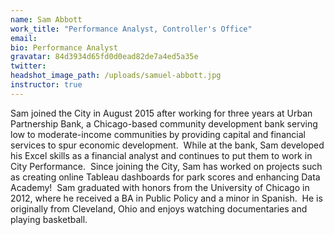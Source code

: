 ```yaml
---
name: Sam Abbott
work_title: "Performance Analyst, Controller's Office"
email:
bio: Performance Analyst
gravatar: 84d3934d65fd0d0ead82de7a4ed5a35e
twitter:
headshot_image_path: /uploads/samuel-abbott.jpg
instructor: true
---
```



Sam joined the City in August 2015 after working for three years at Urban Partnership Bank, a Chicago-based community development bank serving low to moderate-income communities by providing capital and financial services to spur economic development.  While at the bank, Sam developed his Excel skills as a financial analyst and continues to put them to work in City Performance.  Since joining the City, Sam has worked on projects such as creating online Tableau dashboards for park scores and enhancing Data Academy!  Sam graduated with honors from the University of Chicago in 2012, where he received a BA in Public Policy and a minor in Spanish.  He is originally from Cleveland, Ohio and enjoys watching documentaries and playing basketball.